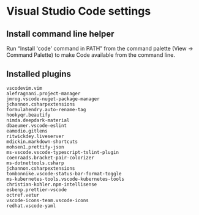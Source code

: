 # Visual Studio Code settings

## Install command line helper

Run “Install 'code' command in PATH” from the command palette (View → Command Palette) to make Code available from the command line.

## Installed plugins
```
vscodevim.vim
alefragnani.project-manager
jmrog.vscode-nuget-package-manager
jchannon.csharpextensions
formulahendry.auto-rename-tag
hookyqr.beautify
nimda.deepdark-material
dbaeumer.vscode-eslint
eamodio.gitlens
ritwickdey.liveserver
mdickin.markdown-shortcuts
mohsen1.prettify-json
ms-vscode.vscode-typescript-tslint-plugin
coenraads.bracket-pair-colorizer
ms-dotnettools.csharp
jchannon.csharpextensions
tombonnike.vscode-status-bar-format-toggle
ms-kubernetes-tools.vscode-kubernetes-tools
christian-kohler.npm-intellisense
esbenp.prettier-vscode
octref.vetur
vscode-icons-team.vscode-icons
redhat.vscode-yaml
```
